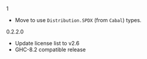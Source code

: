 1

- Move to use `Distribution.SPDX` (from `Cabal`) types.

0.2.2.0

- Update license list to v2.6
- GHC-8.2 compatible release
